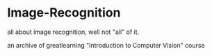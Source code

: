 # Image-Recognition
all about image recognition, well not "all" of it.

an archive of greatlearning "Introduction to Computer Vision" course
